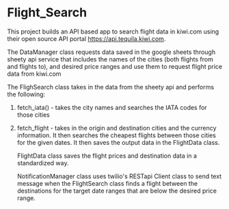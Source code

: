 # Flight_Search

This project builds an API based app to search flight data in kiwi.com using their 
open source API portal https://api.tequila.kiwi.com. 

The DataManager class requests data saved in the google sheets through sheety api service 
that includes the names of the cities (both flights from and flights to), and desired price ranges and use them to 
request flight price data from kiwi.com

The FlighSearch class takes in the data from the sheety api and performs the following:
  1. fetch_iata() - takes the city names and searches the IATA codes for those cities 
  2. fetch_flight - takes in the origin and destination cities and the currency information.
                     It then searches the cheapest flights between those cities for the given dates.
                     It then saves the output data in the FlightData class.

     FlightData class saves the flight prices and destination data in a standardized way.

     NotificationManager class uses twilio's RESTapi Client class to send text message when the FlightSearch
     class finds a flight between the destinations for the target date ranges that are below the desired
     price range.
     
